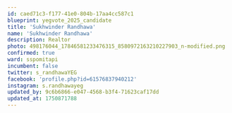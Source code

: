 ```yaml
---
id: caed71c3-f177-41e0-804b-17aa4cc587c1
blueprint: yegvote_2025_candidate
title: 'Sukhwinder Randhawa'
name: 'Sukhwinder Randhawa'
description: Realtor
photo: 498176044_17846581233476315_8580972163210227903_n-modified.png
confirmed: true
ward: sspomitapi
incumbent: false
twitter: s_randhawaYEG
facebook: 'profile.php?id=61576837940212'
instagram: s.randhawayeg
updated_by: 9c6b6866-e047-4568-b3f4-71623caf17dd
updated_at: 1750871788
---
```


